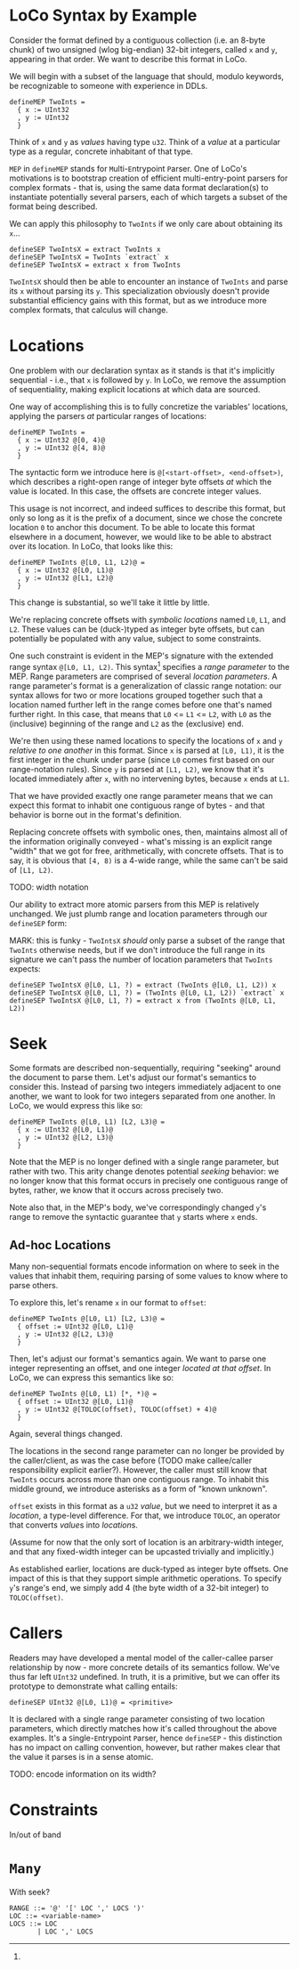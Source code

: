 # LoCo Syntax by Example

Consider the format defined by a contiguous collection (i.e. an 8-byte chunk) of
two unsigned (wlog big-endian) 32-bit integers, called `x` and `y`, appearing in
that order. We want to describe this format in LoCo. 

We will begin with a subset of the language that should, modulo keywords, be
recognizable to someone with experience in DDLs.

```
defineMEP TwoInts =
  { x := UInt32
  , y := UInt32
  }
```

Think of `x` and `y` as *values* having type `u32`. Think of a *value* at a
particular type as a regular, concrete inhabitant of that type.

`MEP` in `defineMEP` stands for `M`ulti-`E`ntrypoint `P`arser. One of LoCo's
motivations is to bootstrap creation of efficient multi-entry-point parsers for
complex formats - that is, using the same data format declaration(s) to
instantiate potentially several parsers, each of which targets a subset of the
format being described.

We can apply this philosophy to `TwoInts` if we only care about obtaining its
`x`...

```
defineSEP TwoIntsX = extract TwoInts x
defineSEP TwoIntsX = TwoInts `extract` x
defineSEP TwoIntsX = extract x from TwoInts
```

<!-- At this point, you can think of the types of `x` and `y` as unsigned
32-bit integer. -->

`TwoIntsX` should then be able to encounter an instance of `TwoInts` and parse
its `x` without parsing its `y`. This specialization obviously doesn't provide
substantial efficiency gains with this format, but as we introduce more complex
formats, that calculus will change.

# Locations

One problem with our declaration syntax as it stands is that it's implicitly
sequential - i.e., that `x` is followed by `y`. In LoCo, we remove the
assumption of sequentiality, making explicit locations at which data are
sourced.

One way of accomplishing this is to fully concretize the variables' locations,
applying the parsers *at* particular ranges of locations:

```
defineMEP TwoInts =
  { x := UInt32 @[0, 4)@
  , y := UInt32 @[4, 8)@
  }
```

The syntactic form we introduce here is `@[<start-offset>, <end-offset>)`, which
describes a right-open range of integer byte offsets *at* which the value is
located. In this case, the offsets are concrete integer values.

This usage is not incorrect, and indeed suffices to describe this format, but
only so long as it is the prefix of a document, since we chose the concrete
location `0` to anchor this document. To be able to locate this format elsewhere
in a document, however, we would like to be able to abstract over its location.
In LoCo, that looks like this:

```
defineMEP TwoInts @[L0, L1, L2)@ =
  { x := UInt32 @[L0, L1)@
  , y := UInt32 @[L1, L2)@
  }
```

This change is substantial, so we'll take it little by little.

We're replacing concrete offsets with *symbolic locations* named `L0`, `L1`, and
`L2`. These values can be (duck-)typed as integer byte offsets, but can
potentially be populated with any value, subject to some constraints.

One such constraint is evident in the MEP's signature with the extended range
syntax `@[L0, L1, L2)`. This syntax[^1] specifies a *range parameter* to the
MEP. Range parameters are comprised of several *location parameters*. A range
parameter's format is a generalization of classic range notation: our syntax
allows for two or more locations grouped together such that a location named
further left in the range comes before one that's named further right. In this
case, that means that `L0` <= `L1` <= `L2`, with `L0` as the (inclusive)
beginning of the range and `L2` as the (exclusive) end.

We're then using these named locations to specify the locations of `x` and `y`
*relative to one another* in this format. Since `x` is parsed at `[L0, L1)`, it
is the first integer in the chunk under parse (since `L0` comes first based on
our range-notation rules). Since `y` is parsed at `[L1, L2)`, we know that it's
located immediately after `x`, with no intervening bytes, because `x` ends at
`L1`.

That we have provided exactly one range parameter means that we can expect this
format to inhabit one contiguous range of bytes - and that behavior is borne out
in the format's definition.

Replacing concrete offsets with symbolic ones, then, maintains almost all of the
information originally conveyed - what's missing is an explicit range "width"
that we got for free, arithmetically, with concrete offsets. That is to say, it
is obvious that `[4, 8)` is a 4-wide range, while the same can't be said of
`[L1, L2)`.

TODO: width notation

Our ability to extract more atomic parsers from this MEP is relatively
unchanged. We just plumb range and location parameters through our `defineSEP`
form:

MARK: this is funky - `TwoIntsX` *should* only parse a subset of the range
that `TwoInts` otherwise needs, but if we don't introduce the full range in
its signature we can't pass the number of location parameters that `TwoInts`
expects:

```
defineSEP TwoIntsX @[L0, L1, ?) = extract (TwoInts @[L0, L1, L2)) x
defineSEP TwoIntsX @[L0, L1, ?) = (TwoInts @[L0, L1, L2)) `extract` x
defineSEP TwoIntsX @[L0, L1, ?) = extract x from (TwoInts @[L0, L1, L2))
```


# Seek

Some formats are described non-sequentially, requiring "seeking" around the
document to parse them. Let's adjust our format's semantics to consider this.
Instead of parsing two integers immediately adjacent to one another, we want to
look for two integers separated from one another. In LoCo, we would express this
like so:

```
defineMEP TwoInts @[L0, L1) [L2, L3)@ =
  { x := UInt32 @[L0, L1)@
  , y := UInt32 @[L2, L3)@
  }
```

Note that the MEP is no longer defined with a single range parameter, but rather
with two. This arity change denotes potential *seeking* behavior: we no longer
know that this format occurs in precisely one contiguous range of bytes, rather,
we know that it occurs across precisely two.

Note also that, in the MEP's body, we've correspondingly changed `y`'s range to
remove the syntactic guarantee that `y` starts where `x` ends.

## Ad-hoc Locations

Many non-sequential formats encode information on where to seek in the values
that inhabit them, requiring parsing of some values to know where to parse
others.

To explore this, let's rename `x` in our format to `offset`:

```
defineMEP TwoInts @[L0, L1) [L2, L3)@ =
  { offset := UInt32 @[L0, L1)@
  , y := UInt32 @[L2, L3)@
  }
```

Then, let's adjust our format's semantics again. We want to parse one integer
representing an offset, and one integer *located at that offset*. In LoCo, we
can express this semantics like so:

```
defineMEP TwoInts @[L0, L1) [*, *)@ =
  { offset := UInt32 @[L0, L1)@
  , y := UInt32 @[TOLOC(offset), TOLOC(offset) + 4)@
  }
```

Again, several things changed.

The locations in the second range parameter can no longer be provided by the
caller/client, as was the case before (TODO make callee/caller responsibility
explicit earlier?). However, the caller must still know that `TwoInts` occurs
across more than one contiguous range. To inhabit this middle ground, we
introduce asterisks as a form of "known unknown".

`offset` exists in this format as a `u32` *value*, but we need to interpret it
as a *location*, a type-level difference. For that, we introduce `TOLOC`, an
operator that converts *value*s into *location*s. 

(Assume for now that the only sort of location is an arbitrary-width integer,
and that any fixed-width integer can be upcasted trivially and implicitly.)

As established earlier, locations are duck-typed as integer byte offsets. One
impact of this is that they support simple arithmetic operations. To specify
`y`'s range's end, we simply add 4 (the byte width of a 32-bit integer) to
`TOLOC(offset)`.


# Callers

Readers may have developed a mental model of the caller-callee parser
relationship by now - more concrete details of its semantics follow. We've thus
far left `UInt32` undefined. In truth, it is a primitive, but we can offer its
prototype to demonstrate what calling entails:

```
defineSEP UInt32 @[L0, L1)@ = <primitive>
```

It is declared with a single range parameter consisting of two location
parameters, which directly matches how it's called throughout the above
examples. It's a `S`ingle-`E`ntrypoint `P`arser, hence `defineSEP` - this
distinction has no impact on calling convention, however, but rather makes clear
that the value it parses is in a sense atomic.

TODO: encode information on its width?


# Constraints

In/out of band

# `Many`

With seek?


[^1]:
  ```
  RANGE ::= '@' '[' LOC ',' LOCS ')'
  LOC ::= <variable-name>
  LOCS ::= LOC
         | LOC ',' LOCS
  ```
